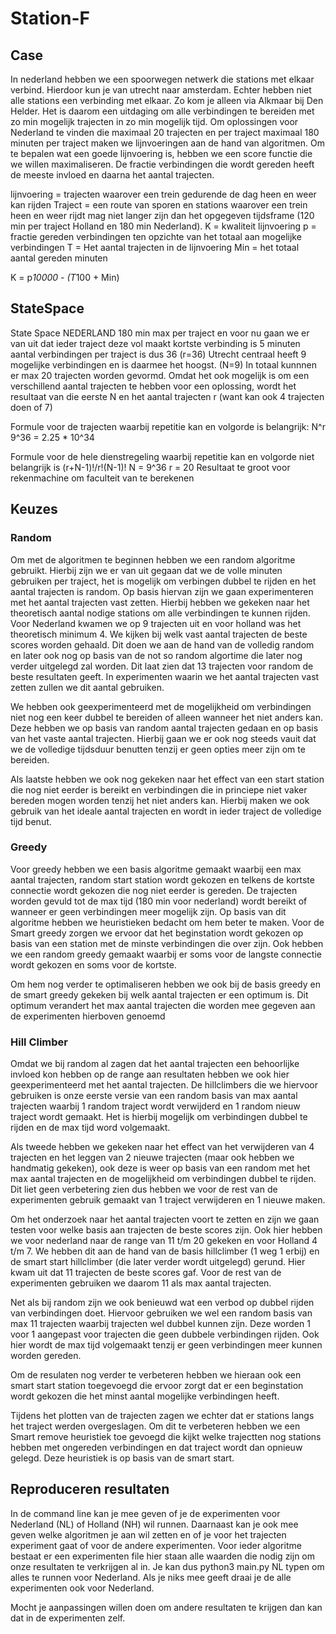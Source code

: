 # Station-F
## Case
In nederland hebben we een spoorwegen netwerk die stations met elkaar verbind. Hierdoor kun je van utrecht naar amsterdam. Echter hebben niet alle stations een verbinding met elkaar. Zo kom je alleen via Alkmaar bij Den Helder. Het is daarom een uitdaging om alle verbindingen te bereiden met zo min mogelijk trajecten in zo min mogelijk tijd. Om oplossingen voor Nederland te vinden die maximaal 20 trajecten en per traject maximaal 180 minuten per traject maken we lijnvoeringen aan de hand van algoritmen. Om te bepalen wat een goede lijnvoering is, hebben we een score functie die we willen maximaliseren. De fractie verbindingen die wordt gereden heeft de meeste invloed en daarna het aantal trajecten.  

lijnvoering = trajecten waarover een trein gedurende de dag heen en weer kan rijden
Traject = een route van sporen en stations waarover een trein heen en weer rijdt
mag niet langer zijn dan het opgegeven tijdsframe (120 min per traject Holland en 180 min Nederland).
K = kwaliteit lijnvoering
p = fractie gereden verbindingen ten opzichte van het totaal aan mogelijke verbindingen
T = Het aantal trajecten in de lijnvoering
Min = het totaal aantal gereden minuten 

  K = p*10000 - (T*100 + Min)

## StateSpace
State Space NEDERLAND
180 min max per traject en voor nu gaan we er van uit dat ieder traject deze vol maakt
kortste verbinding is 5 minuten
aantal verbindingen per traject is dus 36 (r=36)
Utrecht centraal heeft 9 mogelijke verbindingen en is daarmee het hoogst. (N=9)
In totaal kunnnen er max 20 trajecten worden gevormd. Omdat het ook mogelijk is om een verschillend aantal trajecten te hebben voor een oplossing, wordt het resultaat van die eerste N en het aantal trajecten r (want kan ook 4 trajecten doen of 7)

Formule voor de trajecten waarbij repetitie kan en volgorde is belangrijk: 
N^r 
9^36 = 2.25 * 10^34

Formule voor de hele dienstregeling waarbij repetitie kan en volgorde niet belangrijk is
(r+N-1)!/r!(N-1)!
N = 9^36
r = 20
Resultaat te groot voor rekenmachine om faculteit van te berekenen

## Keuzes
### Random 
Om met de algoritmen te beginnen hebben we een random algoritme gebruikt. Hierbij zijn we er van uit gegaan dat we de volle minuten gebruiken per traject, het is mogelijk om verbingen dubbel te rijden en het aantal trajecten is random. Op basis hiervan zijn we gaan experimenteren met het aantal trajecten vast zetten. Hierbij hebben we gekeken naar het theoretisch aantal nodige stations om alle verbindingen te kunnen rijden. Voor Nederland kwamen we op 9 trajecten uit en voor holland was het theoretisch minimum  4. We kijken bij welk vast aantal trajecten de beste scores worden gehaald. Dit doen we aan de hand van de volledig random en later ook nog op basis van de not so random algortime die later nog verder uitgelegd zal worden. Dit laat zien dat 13 trajecten voor random de beste resultaten geeft. In experimenten waarin we het aantal trajecten vast zetten zullen we dit aantal gebruiken. 

We hebben ook geexperimenteerd met de mogelijkheid om verbindingen niet nog een keer dubbel te bereiden of alleen wanneer het niet anders kan. Deze hebben we op basis van random aantal trajecten gedaan en op basis van het vaste aantal trajecten. Hierbij gaan we er ook nog steeds vauit dat we de volledige tijdsduur benutten tenzij er geen opties meer zijn om te bereiden. 

Als laatste hebben we ook nog gekeken naar het effect van een start station die nog niet eerder is bereikt en verbindingen die in princiepe niet vaker bereden mogen worden tenzij het niet anders kan. Hierbij maken we ook gebruik van het ideale aantal trajecten en wordt in ieder traject de volledige tijd benut.
 
### Greedy
Voor greedy hebben we een basis algoritme gemaakt waarbij een max aantal trajecten, random start station wordt gekozen en telkens de kortste connectie wordt gekozen die nog niet eerder is gereden. De trajecten worden gevuld tot de max tijd (180 min voor nederland) wordt bereikt of wanneer er geen verbindingen meer mogelijk zijn. Op basis van dit algoritme hebben we heuristieken bedacht om hem beter te maken. 
Voor de Smart greedy zorgen we ervoor dat het beginstation wordt gekozen op basis van een station met de minste verbindingen die over zijn. 
Ook hebben we een random greedy gemaakt waarbij er soms voor de langste connectie wordt gekozen en soms voor de kortste. 

Om hem nog verder te optimaliseren hebben we ook bij de basis greedy en de smart greedy gekeken bij welk aantal trajecten er een optimum is. Dit optimum verandert het max aantal trajecten die worden mee gegeven aan de experimenten hierboven genoemd

### Hill Climber
Omdat we bij random al zagen dat het aantal trajecten een behoorlijke invloed kon hebben op de range aan resultaten hebben we ook hier geexperimenteerd met het aantal trajecten. De hillclimbers die we hiervoor gebruiken is onze eerste versie van een random basis van max aantal trajecten waarbij 1 random traject wordt verwijderd en 1 random nieuw traject wordt gemaakt. Het is hierbij mogelijk om verbindingen dubbel te rijden en de max tijd word volgemaakt.  

Als tweede hebben we gekeken naar het effect van het verwijderen van 4 trajecten en het leggen van 2 nieuwe trajecten (maar ook hebben we handmatig gekeken), ook deze is weer op basis van een random met het max aantal trajecten en de mogelijkheid om verbindingen dubbel te rijden. 
Dit liet geen verbetering zien dus hebben we voor de rest van de experimenten gebruik gemaakt van 1 traject verwijderen en 1 nieuwe maken.

Om het onderzoek naar het aantal trajecten voort te zetten en zijn we gaan testen voor welke basis aan trajecten de beste scores zijn. Ook hier hebben we voor nederland naar de range van 11 t/m 20 gekeken en voor Holland 4 t/m 7. We hebben dit aan de hand van de basis hillclimber (1 weg 1 erbij) en de smart start hillclimber (die later verder wordt uitgelegd) gerund. Hier kwam uit dat 11 trajecten de beste scores gaf. 
Voor de rest van de experimenten gebruiken we daarom 11 als max aantal trajecten. 

Net als bij random zijn we ook benieuwd wat een verbod op dubbel rijden van verbindingen doet. Hiervoor gebruiken we wel een random basis van max 11 trajecten waarbij trajecten wel dubbel kunnen zijn. Deze worden 1 voor 1 aangepast voor trajecten die geen dubbele verbindingen rijden. Ook hier wordt de max tijd volgemaakt tenzij er geen verbindingen meer kunnen worden gereden. 

Om de resulaten nog verder te verbeteren hebben we hieraan ook een smart start station toegevoegd die ervoor zorgt dat er een beginstation wordt gekozen die het minst aantal mogelijke verbindingen heeft.

Tijdens het plotten van de trajecten zagen we echter dat er stations langs het traject werden overgeslagen. Om dit te verbeteren hebben we een Smart remove heuristiek toe gevoegd die kijkt welke trajectten nog stations hebben met ongereden verbindingen en dat traject wordt dan opnieuw gelegd. Deze heuristiek is op basis van de smart start. 

## Reproduceren resultaten 
In de command line kan je mee geven of je de experimenten voor Nederland (NL) of Holland (NH) wil runnen. Daarnaast kan je ook mee geven welke algoritmen je aan wil zetten en of je voor het trajecten experiment gaat of voor de andere experimenten. 
Voor ieder algoritme bestaat er een experimenten file hier staan alle waarden die nodig zijn om onze resultaten te verkrijgen al in. Je kan dus python3 main.py NL typen om alles te runnen voor Nederland. Als je niks mee geeft draai je de alle experimenten ook voor Nederland. 

Mocht je aanpassingen willen doen om andere resultaten te krijgen dan kan dat in de experimenten zelf. 
